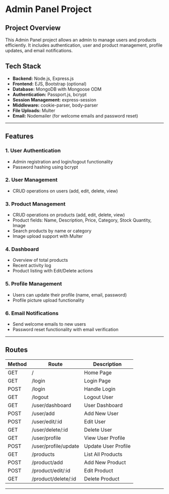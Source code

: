 # Admin Panel Project

## Project Overview
This Admin Panel project allows an admin to manage users and products efficiently. It includes authentication, user and product management, profile updates, and email notifications.

## Tech Stack
- **Backend:** Node.js, Express.js  
- **Frontend:** EJS, Bootstrap (optional)  
- **Database:** MongoDB with Mongoose ODM  
- **Authentication:** Passport.js, bcrypt  
- **Session Management:** express-session  
- **Middleware:** cookie-parser, body-parser  
- **File Uploads:** Multer  
- **Email:** Nodemailer (for welcome emails and password reset)

---

## Features

### 1. User Authentication
- Admin registration and login/logout functionality  
- Password hashing using bcrypt  

### 2. User Management
- CRUD operations on users (add, edit, delete, view)  

### 3. Product Management
- CRUD operations on products (add, edit, delete, view)  
- Product fields: Name, Description, Price, Category, Stock Quantity, Image  
- Search products by name or category  
- Image upload support with Multer  

### 4. Dashboard
- Overview of total products  
- Recent activity log  
- Product listing with Edit/Delete actions  

### 5. Profile Management
- Users can update their profile (name, email, password)  
- Profile picture upload functionality  

### 6. Email Notifications
- Send welcome emails to new users  
- Password reset functionality with email verification  

---

## Routes

| Method | Route                  | Description              |
|--------|------------------------|--------------------------|
| GET    | /                      | Home Page                |
| GET    | /login                 | Login Page               |
| POST   | /login                 | Handle Login             |
| GET    | /logout                | Logout User              |
| GET    | /user/dashboard        | User Dashboard           |
| POST   | /user/add              | Add New User             |
| POST   | /user/edit/:id         | Edit User                |
| GET    | /user/delete/:id       | Delete User              |
| GET    | /user/profile          | View User Profile        |
| POST   | /user/profile/update   | Update User Profile      |
| GET    | /products              | List All Products        |
| POST   | /product/add           | Add New Product          |
| POST   | /product/edit/:id      | Edit Product             |
| GET    | /product/delete/:id    | Delete Product           |

---


